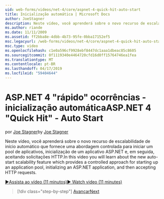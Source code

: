 ```yaml
---
uid: web-forms/videos/net-4/core/aspnet-4-quick-hit-auto-start
title: Inicialização automática | Microsoft Docs
author: JoeStagner
description: Neste vídeo, você aprenderá sobre o novo recurso de escalabilidade de início automático que fornece uma abordagem controlada para iniciar um pool de aplicativos, initializ...
ms.author: riande
ms.date: 11/11/2009
ms.assetid: ff2bba8e-4dbb-4b73-95fe-0bba17152ef5
msc.legacyurl: /web-forms/videos/net-4/core/aspnet-4-quick-hit-auto-start
msc.type: video
ms.openlocfilehash: c1e0a596cf9928ebf8447dc1aaa1dbeac85c8605
ms.sourcegitcommit: 0f1119340e4464720cfd16d0ff15764746ea1fea
ms.translationtype: MT
ms.contentlocale: pt-BR
ms.lasthandoff: 04/17/2019
ms.locfileid: "59404644"
---
```

# <a name="aspnet-4-quick-hit---auto-start"></a><span data-ttu-id="7c7ad-103">ASP.NET 4 "rápido" ocorrências - inicialização automática</span><span class="sxs-lookup"><span data-stu-id="7c7ad-103">ASP.NET 4 "Quick Hit" - Auto Start</span></span>

<span data-ttu-id="7c7ad-104">por [Joe Stagner](https://github.com/JoeStagner)</span><span class="sxs-lookup"><span data-stu-id="7c7ad-104">by [Joe Stagner](https://github.com/JoeStagner)</span></span>

<span data-ttu-id="7c7ad-105">Neste vídeo, você aprenderá sobre o novo recurso de escalabilidade de início automático que fornece uma abordagem controlada para iniciar um pool de aplicativos, inicialização de um aplicativo ASP.NET e, em seguida, aceitando solicitações HTTP.</span><span class="sxs-lookup"><span data-stu-id="7c7ad-105">In this video you will learn about the new auto-start scalability feature which provides a controlled approach for starting up an application pool, initializing an ASP.NET application, and then accepting HTTP requests.</span></span> 

[<span data-ttu-id="7c7ad-106">&#9654;Assista ao vídeo (11 minutos)</span><span class="sxs-lookup"><span data-stu-id="7c7ad-106">&#9654; Watch video (11 minutes)</span></span>](https://channel9.msdn.com/Blogs/ASP-NET-Site-Videos/aspnet-4-quick-hit-auto-start)

> [!div class="step-by-step"]
> [<span data-ttu-id="7c7ad-107">Avançar</span><span class="sxs-lookup"><span data-stu-id="7c7ad-107">Next</span></span>](aspnet-4-quick-hit-clean-webconfig-files.md)
